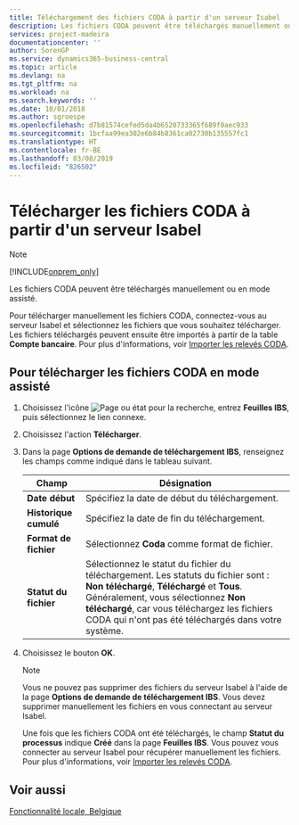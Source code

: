 ```yaml
---
title: Téléchargement des fichiers CODA à partir d'un serveur Isabel
description: Les fichiers CODA peuvent être téléchargés manuellement ou en mode assisté.
services: project-madeira
documentationcenter: ''
author: SorenGP
ms.service: dynamics365-business-central
ms.topic: article
ms.devlang: na
ms.tgt_pltfrm: na
ms.workload: na
ms.search.keywords: ''
ms.date: 10/01/2018
ms.author: sgroespe
ms.openlocfilehash: d7b81574cefed5da4b6520733365f689f0aec933
ms.sourcegitcommit: 1bcfaa99ea302e6b84b8361ca02730b135557fc1
ms.translationtype: HT
ms.contentlocale: fr-BE
ms.lasthandoff: 03/08/2019
ms.locfileid: "826502"
---
```

# <a name="download-coda-files-from-an-isabel-server"></a>Télécharger les fichiers CODA à partir d'un serveur Isabel
> [!Note]
> [!INCLUDE[onprem_only](../../includes/onprem_only_md.md)]

Les fichiers CODA peuvent être téléchargés manuellement ou en mode assisté.  

Pour télécharger manuellement les fichiers CODA, connectez-vous au serveur Isabel et sélectionnez les fichiers que vous souhaitez télécharger. Les fichiers téléchargés peuvent ensuite être importés à partir de la table **Compte bancaire**. Pour plus d'informations, voir [Importer les relevés CODA](how-to-import-coda-statements.md).  

## <a name="to-download-coda-files-in-attended-mode"></a>Pour télécharger les fichiers CODA en mode assisté  

1.  Choisissez l'icône ![Page ou état pour la recherche](../../media/ui-search/search_small.png "icône Page ou état pour la recherche"), entrez **Feuilles IBS**, puis sélectionnez le lien connexe.  
2.  Choisissez l'action **Télécharger**.  
3.  Dans la page **Options de demande de téléchargement IBS**, renseignez les champs comme indiqué dans le tableau suivant.  

    |Champ|Désignation|  
    |---------------------------------|---------------------------------------|  
    |**Date début**|Spécifiez la date de début du téléchargement.|  
    |**Historique cumulé**|Spécifiez la date de fin du téléchargement.|  
    |**Format de fichier**|Sélectionnez **Coda** comme format de fichier.|  
    |**Statut du fichier**|Sélectionnez le statut du fichier du téléchargement. Les statuts du fichier sont : **Non téléchargé**, **Téléchargé** et **Tous**. Généralement, vous sélectionnez **Non téléchargé**, car vous téléchargez les fichiers CODA qui n'ont pas été téléchargés dans votre système.|  

4.  Choisissez le bouton **OK**.  

    > [!NOTE]  
    >  Vous ne pouvez pas supprimer des fichiers du serveur Isabel à l'aide de la page **Options de demande de téléchargement IBS**. Vous devez supprimer manuellement les fichiers en vous connectant au serveur Isabel.  

     Une fois que les fichiers CODA ont été téléchargés, le champ **Statut du processus** indique **Créé** dans la page **Feuilles IBS**. Vous pouvez vous connecter au serveur Isabel pour récupérer manuellement les fichiers. Pour plus d'informations, voir [Importer les relevés CODA](how-to-import-coda-statements.md).  

## <a name="see-also"></a>Voir aussi  
[Fonctionnalité locale, Belgique](belgium-local-functionality.md)

